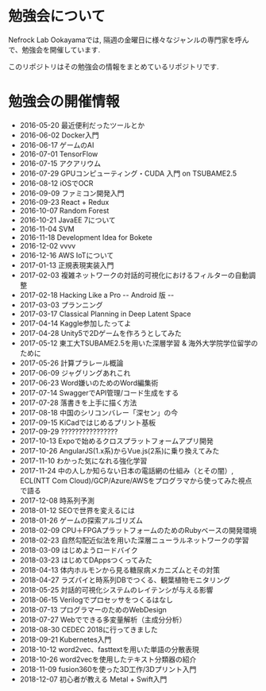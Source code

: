 # 勉強会について
Nefrock Lab Ookayamaでは, 隔週の金曜日に様々なジャンルの専門家を呼んで、勉強会を開催しています.

このリポジトリはその勉強会の情報をまとめているリポジトリです.

# 勉強会の開催情報

* 2016-05-20 最近便利だったツールとか
* 2016-06-02 Docker入門
* 2016-06-17 ゲームのAI
* 2016-07-01 TensorFlow
* 2016-07-15 アクアリウム
* 2016-07-29 GPUコンピューティング・CUDA ⼊⾨ on TSUBAME2.5
* 2016-08-12 iOSでOCR
* 2016-09-09 ファミコン開発入門
* 2016-09-23 React + Redux
* 2016-10-07 Random Forest
* 2016-10-21 JavaEE 7について
* 2016-11-04 SVM
* 2016-11-18 Development Idea for Bokete
* 2016-12-02 vvvv
* 2016-12-16 AWS IoTについて
* 2017-01-13 正規表現実装入門
* 2017-02-03 複雑ネットワークの対話的可視化におけるフィルターの自動調整
* 2017-02-18 Hacking Like a Pro -- Android 版 --
* 2017-03-03 プランニング
* 2017-03-17 Classical Planning in Deep Latent Space
* 2017-04-14 Kaggle参加したってよ
* 2017-04-28 Unity5で2Dゲームを作ろうとしてみた
* 2017-05-12 東工大TSUBAME2.5を用いた深層学習 & 海外大学院学位留学のために
* 2017-05-26 計算プラレール概論
* 2017-06-09 ジャグリングあれこれ
* 2017-06-23 Word嫌いのためのWord編集術
* 2017-07-14 SwaggerでAPI管理/コード生成をする
* 2017-07-28 落書きを上手に描く方法
* 2017-08-18 中国のシリコンバレー「深セン」の今
* 2017-09-15 KiCadではじめるプリント基板
* 2017-09-29 ????????????????
* 2017-10-13 Expoで始めるクロスプラットフォームアプリ開発
* 2017-10-26 AngularJS(1.x系)からVue.js(2系)に乗り換えてみた
* 2017-11-10 わかった気になれる強化学習
* 2017-11-24 中の人しか知らない日本の電話網の仕組み（とその闇）, ECL(NTT Com Cloud)/GCP/Azure/AWSをプログラマから使ってみた視点で語る
* 2017-12-08 時系列予測
* 2018-01-12 SEOで世界を変えるには
* 2018-01-26 ゲームの探索アルゴリズム
* 2018-02-09 CPU＋FPGAプラットフォームのためのRubyベースの開発環境
* 2018-02-23 自然勾配近似法を用いた深層ニューラルネットワークの学習
* 2018-03-09 はじめようロードバイク
* 2018-03-23 はじめてDAppsつくってみた
* 2018-04-13 体内ホルモンから見る糖尿病メカニズムとその対策
* 2018-04-27 ラズパイと時系列DBでつくる、観葉植物モニタリング
* 2018-05-25 対話的可視化システムのレイテンシが与える影響
* 2018-06-15 Verilogでプロセッサをつくるはなし
* 2018-07-13 プログラマーのためのWebDesign
* 2018-07-27 Webでできる多変量解析（主成分分析）
* 2018-08-30 CEDEC 2018に行ってきました
* 2018-09-21 Kubernetes入門
* 2018-10-12 word2vec、fasttextを用いた単語の分散表現
* 2018-10-26 word2vecを使用したテキスト分類器の紹介
* 2018-11-09 fusion360を使った3D工作/3Dプリント入門
* 2018-12-07 初心者が教える Metal + Swift入門

